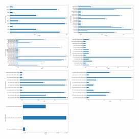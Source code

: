 <img src="/MGM-view-combination/view1.png" alt="view1" style="height: 100px; width:200px;"/>
<img src="/MGM-view-combination/view2.png" alt="view2" style="height: 100px; width:200px;"/>
<img src="/MGM-view-combination/view3.png" alt="view3" style="height: 100px; width:200px;"/>
<img src="/MGM-view-combination/view4.png" alt="view4" style="height: 100px; width:200px;"/>
<img src="/MGM-view-combination/view5.png" alt="view5" style="height: 100px; width:200px;"/>
<img src="/MGM-view-combination/view6.png" alt="view6" style="height: 100px; width:200px;"/>
<img src="/MGM-view-combination/view7.png" alt="view7" style="height: 100px; width:200px;"/>
